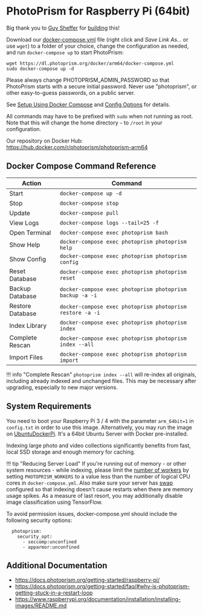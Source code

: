 PhotoPrism for Raspberry Pi (64bit)
===================================

Big thank you to [Guy Sheffer](https://github.com/guysoft) for 
[building](https://github.com/photoprism/photoprism/issues/109) this!

Download our [docker-compose.yml](https://dl.photoprism.org/docker/arm64/docker-compose.yml) file
(right click and *Save Link As...* or use `wget`) to a folder of your choice,
change the configuration as needed, and run `docker-compose up` to start PhotoPrism:

```
wget https://dl.photoprism.org/docker/arm64/docker-compose.yml
sudo docker-compose up -d
```

Please always change PHOTOPRISM_ADMIN_PASSWORD so that PhotoPrism starts with a secure initial password.
Never use "photoprism", or other easy-to-guess passwords, on a public server.

See [Setup Using Docker Compose](https://docs.photoprism.org/getting-started/docker-compose/)
and [Config Options](https://docs.photoprism.org/getting-started/config-options/) for details.

All commands may have to be prefixed with `sudo` when not running as root.
Note that this will change the home directory `~` to `/root` in your configuration.

Our repository on Docker Hub: https://hub.docker.com/r/photoprism/photoprism-arm64

## Docker Compose Command Reference ##

| Action           | Command                                                   |
|------------------|-----------------------------------------------------------|
| Start            | `docker-compose up -d`                                    |
| Stop             | `docker-compose stop`                                     |
| Update           | `docker-compose pull`                                     |
| View Logs        | `docker-compose logs --tail=25 -f`                        |
| Open Terminal    | `docker-compose exec photoprism bash`                     |
| Show Help        | `docker-compose exec photoprism photoprism help`          |
| Show Config      | `docker-compose exec photoprism photoprism config`        |
| Reset Database   | `docker-compose exec photoprism photoprism reset`         |
| Backup Database  | `docker-compose exec photoprism photoprism backup -a -i`  |
| Restore Database | `docker-compose exec photoprism photoprism restore -a -i` |
| Index Library    | `docker-compose exec photoprism photoprism index`         |
| Complete Rescan  | `docker-compose exec photoprism photoprism index --all`   |
| Import Files     | `docker-compose exec photoprism photoprism import`        |

!!! info "Complete Rescan"
    `photoprism index --all` will re-index all originals, including already indexed and unchanged files. This may be
    necessary after upgrading, especially to new major versions.

## System Requirements ##

You need to boot your Raspberry Pi 3 / 4 with the parameter `arm_64bit=1` in `config.txt` in order to use this image.
Alternatively, you may run the image on [UbuntuDockerPi](https://github.com/guysoft/UbuntuDockerPi).
It's a 64bit Ubuntu Server with Docker pre-installed.

Indexing large photo and video collections significantly benefits from fast, local SSD storage and enough memory for caching.

!!! tip "Reducing Server Load"
    If you're running out of memory - or other system resources - while indexing, please limit the
    [number of workers](https://docs.photoprism.org/getting-started/config-options/) by setting
    `PHOTOPRISM_WORKERS` to a value less than the number of logical CPU cores in `docker-compose.yml`.
    Also make sure your server has [swap](https://opensource.com/article/18/9/swap-space-linux-systems)
    configured so that indexing doesn't cause restarts when there are memory usage spikes.
    As a measure of last resort, you may additionally disable image classification using TensorFlow.

To avoid permission issues, docker-compose.yml should include the following security options:

```
  photoprism:
    security_opt:
      - seccomp:unconfined
      - apparmor:unconfined
```

## Additional Documentation ##

- https://docs.photoprism.org/getting-started/raspberry-pi/
- https://docs.photoprism.org/getting-started/faq/#why-is-photoprism-getting-stuck-in-a-restart-loop
- https://www.raspberrypi.org/documentation/installation/installing-images/README.md



